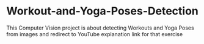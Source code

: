 # Workout-and-Yoga-Poses-Detection
This Computer Vision project is about detecting Workouts and Yoga Poses from images and redirect to YouTube explanation link for that exercise
